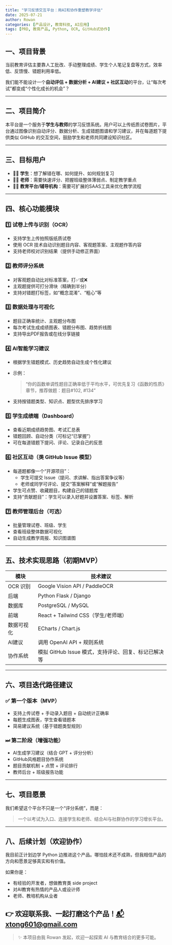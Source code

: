 ```yaml
---
title: "学习反馈交互平台：用AI和协作重塑教学评估"
date: 2025-07-21
author: Rowan
categories: [产品设计, 教育科技, AI应用]
tags: [PRD, 教育产品, Python, OCR, GitHub式协作]
---
```


## 一、项目背景

当前教育评估主要靠人工批改、手动整理成绩、学生个人笔记复盘等方式，效率低、反馈慢、错题利用率低。

我们能不能设计一个**自动评估 + 数据分析 + AI建议 + 社区互动**的平台，让“每次考试”都变成“个性化成长的机会”？

---

## 二、项目简介

本平台是一个服务于**学生与教师**的学习反馈系统。用户可以上传纸质试卷图片，平台通过图像识别自动评分、数据分析、生成错题图谱和学习建议，并在每道题下提供类似 GitHub 的交互空间，鼓励学生和老师共同建设知识社区。

---

## 三、目标用户

- 🧑‍🎓 **学生**：想了解错在哪、如何提升、如何规划复习
- 👩‍🏫 **老师**：需要快速评分、把握班级整体薄弱点、制定教学重点
- 🧑‍💻 **教育平台/辅导机构**：需要可扩展的SAAS工具来优化教学流程

---

## 四、核心功能模块

### 1️⃣ 试卷上传与识别（OCR）

- 支持学生上传拍照版纸质试卷
- 使用 OCR 技术自动识别题目内容、客观题答案、主观题作答内容
- 支持老师校对识别结果（提供手动修正界面）

### 2️⃣ 教师评分系统

- 对客观题自动比对标准答案，打✅或❌
- 主观题提供可打分滑块（精确到半分）
- 支持对错题打标签，如“概念混淆”、“粗心”等

### 3️⃣ 数据处理与可视化

- 题目正确率统计、主观题分布图
- 每次考试生成成绩图表、错题分布图、趋势折线图
- 支持导出PDF报告或在线分享链接

### 4️⃣ AI智能学习建议

- 根据学生错题模式、历史趋势自动生成个性化建议
- 示例：
  > “你的函数单调性题目正确率低于平均水平，可优先复习《函数的性质》章节，推荐做题：题目#102, #134”

- 支持按错题类型、知识点、题型优先排序学习

### 5️⃣ 学生成绩端（Dashboard）

- 查看近期成绩趋势图、考试汇总表
- 错题回顾、自动分类（可标记“已掌握”）
- 可在每道错题下提问、评论、记录自己的反思

### 6️⃣ 社区互动（类 GitHub Issue 模型）

- 每道题都像一个“开源项目”：
  - 学生可提交 Issue（提问、求讲解、指出答案争议等）
  - 老师或同学可评论、提交“答案解释”或“解题报告”
- 学生可点赞、收藏题目，构建自己的错题库
- 支持“贡献题目”：学生可以录入好题并设置答案、标签、解析

### 7️⃣ 教师管理后台（可选）

- 批量管理试卷、班级、学生
- 查看班级整体数据可视化
- 自动生成教学周报、知识图谱图

---

## 五、技术实现思路（初期MVP）

| 模块 | 技术建议 |
|------|----------|
| OCR 识别 | Google Vision API / PaddleOCR |
| 后端 | Python Flask / Django |
| 数据库 | PostgreSQL / MySQL |
| 前端 | React + Tailwind CSS（学生/老师端） |
| 数据可视化 | ECharts / Chart.js |
| AI建议 | 调用 OpenAI API + 规则系统 |
| 协作系统 | 模拟 GitHub Issue 模式，支持评论、回复、标记已解决等 |

---

## 六、项目迭代路径建议

### ✅ 第一个版本（MVP）

- 支持上传试卷 + 手动录入题目 + 自动统计正确率
- 每题生成图表，学生查看错题本
- 简易建议系统（基于错题类型规则）

### ⏭ 第二阶段（增强功能）

- AI生成学习建议（结合 GPT + 评分分析）
- GitHub风格题目协作系统
- 题目贡献机制 + 点赞 + 评论排行
- 教师后台 + 班级报告功能

---

## 七、项目愿景

我们希望这个平台不只是一个“评分系统”，而是：

> 一个以考试为入口、连接学生和老师、结合AI与社群协作的学习增长平台。

---

## 八、后续计划（欢迎协作）

我目前正计划边学 Python 边推进这个产品。哪怕技术还不成熟，但我相信产品的方向和愿景足够真实和有价值。

如果你是：
- 有经验的开发者，想做教育类 side project
- 对AI教育有热情的产品人或设计师
- 老师、教培机构从业者

👉 欢迎联系我、一起打磨这个产品！[📬 xtong601@gmail.com](mailto:xtong601@gmail.com)
---

> ✨ 本项目由我 Rowan 发起，欢迎一起探索 AI 与教育结合的更多可能。

